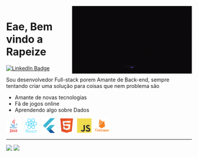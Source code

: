 <img src = "banner.gif" width = "325px" align = "right">

#  Eae, Bem vindo a Rapeize
  <div id="badges">
  <a href = "https://github.com/Lucasreisxavier">
    <img src="https://img.shields.io/badge/LinkedIn-blue?style=for-the-badge&logo=linkedin&logoColor=white" alt="LinkedIn Badge"/>
  </a>
</div>

Sou desenvolvedor Full-stack porem Amante de Back-end, sempre tentando criar uma solução para coisas que nem problema são

- Amante de novas tecnologias
- Fã de jogos online
- Aprendendo algo sobre Dados

<div>
  <img src="https://github.com/devicons/devicon/blob/master/icons/java/java-original-wordmark.svg" title="Java" alt="Java" width="40" height="40"/>&nbsp;
  <img src="https://github.com/devicons/devicon/blob/master/icons/react/react-original-wordmark.svg" title="React" alt="React" width="40" height="40"/>&nbsp;
  <img src="https://github.com/devicons/devicon/blob/master/icons/flutter/flutter-original.svg" title="Flutter" alt="Flutter" width="40" height="40"/>&nbsp;
  <img src="https://github.com/devicons/devicon/blob/master/icons/html5/html5-original.svg" title="HTML5" alt="HTML" width="40" height="40"/>&nbsp;
  <img src="https://github.com/devicons/devicon/blob/master/icons/javascript/javascript-original.svg" title="JavaScript" alt="JavaScript" width="40" height="40"/>&nbsp;
  <img src="https://github.com/devicons/devicon/blob/master/icons/firebase/firebase-plain-wordmark.svg" title="Firebase" alt="Firebase" width="40" height="40"/>&nbsp;
</div>

---


<div align = "left">
<img height = "200em" src="https://github-readme-stats.vercel.app/api/top-langs/?username=Lucasreisxavier&show_icons=true&theme=bear&count_private=true"/>
<img height = "200em" src="https://github-readme-stats.vercel.app/api?username=Lucasreisxavier&show_icons=true&show_icons=true&theme=bear&count_private=true" />
</div>
